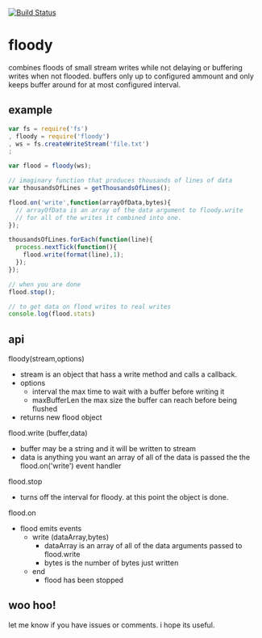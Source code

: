 [![Build Status](https://secure.travis-ci.org/soldair/node-floody.png)](http://travis-ci.org/soldair/node-floody)

# floody
combines floods of small stream writes while not delaying or buffering writes when not flooded. buffers only up to configured ammount and only keeps buffer around for at most configured interval.

## example

```js
var fs = require('fs')
, floody = require('floody')
, ws = fs.createWriteStream('file.txt')
;

var flood = floody(ws);

// imaginary function that produces thousands of lines of data
var thousandsOfLines = getThousandsOfLines();

flood.on('write',function(arrayOfData,bytes){
  // arrayOfData is an array of the data argument to floody.write
  // for all of the writes it combined into one.
});

thousandsOfLines.forEach(function(line){
  process.nextTick(function(){
  	flood.write(format(line),1);
  });
});

// when you are done
flood.stop();

// to get data on flood writes to real writes
console.log(flood.stats)

```

## api

floody(stream,options)
  - stream is an object that hass a write method and calls a callback.
  - options
    - interval the max time to wait with a buffer before writing it
    - maxBufferLen the max size the buffer can reach before being flushed
  - returns new flood object

flood.write (buffer,data)
  - buffer may be a string and it will be written to stream
  - data is anything you want an array of all of the data is passed the the flood.on('write') event handler

flood.stop
  - turns off the interval for floody. at this point the object is done.

flood.on
  - flood emits events
    - write (dataArray,bytes)
      - dataArray is an array of all of the data arguments passed to flood.write
      - bytes is the number of bytes just written
    - end
      - flood has been stopped

## woo hoo!

let me know if you have issues or comments. i hope its useful.

